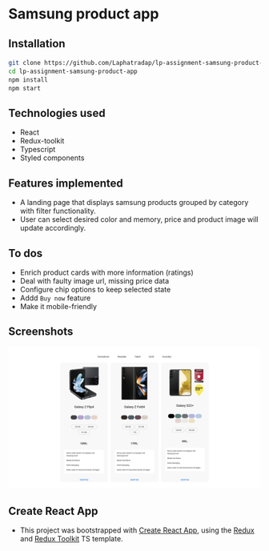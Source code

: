 # Samsung product app

## Installation
```bash
git clone https://github.com/Laphatradap/lp-assignment-samsung-product-app.git
cd lp-assignment-samsung-product-app
npm install
npm start
```
## Technologies used
- React
- Redux-toolkit
- Typescript
- Styled components
  
## Features implemented
- A landing page that displays samsung products grouped by category with filter functionality.
- User can select desired color and memory, price and product image will update accordingly.

## To dos
- Enrich product cards with more information (ratings)
- Deal with faulty image url, missing price data
- Configure chip options to keep selected state
- Addd `Buy now` feature
- Make it mobile-friendly

## Screenshots
![app_screenshot](./app_screenshot.png)


## Create React App
- This project was bootstrapped with [Create React App](https://github.com/facebook/create-react-app), using the [Redux](https://redux.js.org/) and [Redux Toolkit](https://redux-toolkit.js.org/) TS template.
